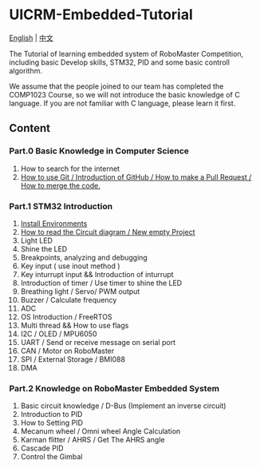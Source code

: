 # UICRM-Embedded-Tutorial

[English](README.md) | [中文](README_zh.md)

The Tutorial of learning embedded system of RoboMaster Competition, including basic Develop skills, STM32, PID and some basic controll algorithm.

We assume that the people joined to our team has completed the COMP1023 Course, so we will not introduce the basic knowledge of C language. If you are not familiar with C language, please learn it first.

## Content

### Part.0 Basic Knowledge in Computer Science

1. How to search for the internet
2. [How to use Git / Introduction of GitHub / How to make a Pull Request / How to merge the code.](Part.0/2.How_to_use_git/README.md)

### Part.1 STM32 Introduction

1. [Install Environments](Part.1/1.Install_Environments/README.md)
2. [How to read the Circuit diagram / New empty Project](Part.1/2.New_Empty_Project/README.md)
3. Light LED
4. Shine the LED
5. Breakpoints, analyzing and debugging
6. Key input ( use inout method )
7. Key inturrupt input && Introduction of inturrupt
8. Introduction of timer / Use timer to shine the LED
9. Breathing light / Servo/ PWM output
10. Buzzer / Calculate frequency
11. ADC
12. OS Introduction / FreeRTOS
13. Multi thread && How to use flags
14. I2C / OLED / MPU6050
15. UART / Send or receive message on serial port
16. CAN / Motor on RoboMaster
17. SPI / External Storage / BMI088
18. DMA

### Part.2 Knowledge on RoboMaster Embedded System

1. Basic circuit knowledge / D-Bus (Implement an inverse circuit)
2. Introduction to PID
3. How to Setting PID
4. Mecanum wheel / Omni wheel Angle Calculation
5. Karman flitter / AHRS / Get The AHRS angle
6. Cascade PID
7. Control the Gimbal
